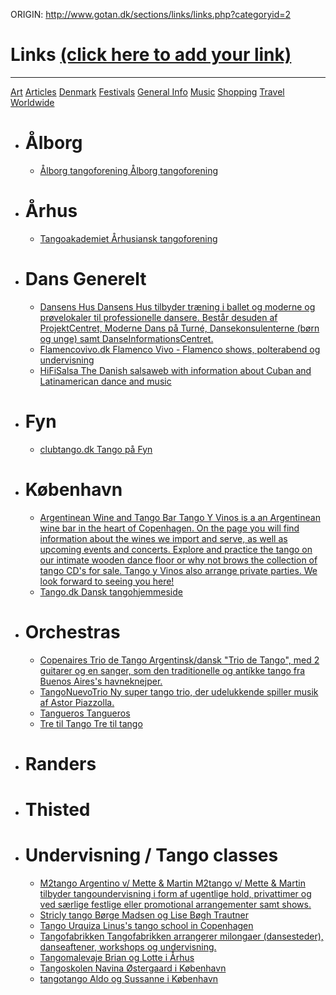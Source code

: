 ORIGIN: http://www.gotan.dk/sections/links/links.php?categoryid=2

# Links    [(click here to add your link)](sections/links/addlink.php)

- - -

[Art](sections/links/links.php?categoryid=518) [Articles](sections/links/links.php?categoryid=791) [Denmark](sections/links/links.php?categoryid=2) [Festivals](sections/links/links.php?categoryid=525) [General Info](sections/links/links.php?categoryid=6) [Music](sections/links/links.php?categoryid=3) [Shopping](sections/links/links.php?categoryid=789) [Travel](sections/links/links.php?categoryid=520) [Worldwide](sections/links/links.php?categoryid=5)




-   # Ålborg

    -   [Ålborg tangoforening Ålborg tangoforening](http://www.tangoaalborg.dk/)

-   # Århus

    -   [Tangoakademiet Århusiansk tangoforening](http://www.tangoakademiet.dk/)

-   # Dans Generelt

    -   [Dansens Hus Dansens Hus tilbyder træning i ballet og moderne og prøvelokaler til professionelle dansere. Består desuden af ProjektCentret, Moderne Dans på Turné, Dansekonsulenterne (børn og unge) samt DanseInformationsCentret.](http://www.dansenshus.dk)
    -   [Flamencovivo.dk Flamenco Vivo - Flamenco shows, polterabend og undervisning](http://www.flamencovivo.dk)
    -   [HiFiSalsa The Danish salsaweb with information about Cuban and Latinamerican dance and music](http://www.hifisalsa.dk)

-   # Fyn

    -   [clubtango.dk Tango på Fyn](http://clubtango.dk)

-   # København

    -   [Argentinean Wine and Tango Bar Tango Y Vinos is a an Argentinean wine bar in the heart of Copenhagen. On the page you will find information about the wines we import and serve, as well as upcoming events and concerts. Explore and practice the tango on our intimate wooden dance floor or why not brows the collection of tango CD's for sale. Tango y Vinos also arrange private parties. We look forward to seeing you here!](http://www.tangoyvinos.dk)
    -   [Tango.dk Dansk tangohjemmeside](http://www.tango.dk)

-   # Orchestras

    -   [Copenaires Trio de Tango Argentinsk/dansk "Trio de Tango", med 2 guitarer og en sanger, som den traditionelle og antíkke tango fra Buenos Aires's havneknejper.](http://www.copenaires.dk)
    -   [TangoNuevoTrio Ny super tango trio, der udelukkende spiller musik af Astor Piazzolla.](http://www.tangonuevotrio.com)
    -   [Tangueros Tangueros](http://www.tangueros.dk/index.html)
    -   [Tre til Tango Tre til tango](http://www.tretiltango.dk/)

-   # Randers


-   # Thisted


-   # Undervisning / Tango classes

    -   [M2tango Argentino v/ Mette & Martin M2tango v/ Mette & Martin tilbyder tangoundervisning i form af ugentlige hold, privattimer og ved særlige festlige eller promotional arrangementer samt shows.](http://www.m2tango.dk)
    -   [Stricly tango Børge Madsen og Lise Bøgh Trautner](http://wwww.strictly-tango.dk/)
    -   [Tango Urquiza Linus's tango school in Copenhagen](http://tangourquiza.com)
    -   [Tangofabrikken Tangofabrikken arrangerer milongaer (dansesteder), danseaftener, workshops og undervisning.](http://www.tangofabrikken.dk)
    -   [Tangomalevaje Brian og Lotte i Århus](http://www.tangomalevaje.dk/)
    -   [Tangoskolen Navina Østergaard i København](http://www.tangoskolen.dk/)
    -   [tangotango Aldo og Sussanne i København](http://www.tangotango.dk/)